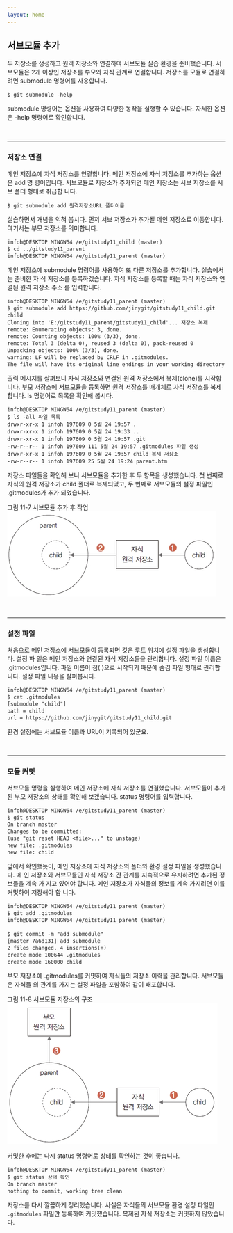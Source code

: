 ```yaml
---
layout: home
---
```

## 서브모듈 추가
두 저장소를 생성하고 원격 저장소와 연결하여 서브모듈 실습 환경을 준비했습니다. 서브모듈은
2개 이상인 저장소를 부모와 자식 관계로 연결합니다.
저장소를 모듈로 연결하려면 submodule 명령어를 사용합니다.  

```
$ git submodule -help
```

submodule 명령어는 옵션을 사용하여 다양한 동작을 실행할 수 있습니다. 자세한 옵션은 -help
명령어로 확인합니다.  

<br>
<hr>

### 저장소 연결
메인 저장소에 자식 저장소를 연결합니다. 메인 저장소에 자식 저장소를 추가하는 옵션은 add 명
령어입니다. 서브모듈로 저장소가 추가되면 메인 저장소는 서브 저장소를 서브 폴더 형태로 취급합
니다.  

```
$ git submodule add 원격저장소URL 폴더이름
```

실습하면서 개념을 익혀 봅시다. 먼저 서브 저장소가 추가될 메인 저장소로 이동합니다. 여기서는
부모 저장소를 의미합니다.  

```
infoh@DESKTOP MINGW64 /e/gitstudy11_child (master)
$ cd ../gitstudy11_parent 
infoh@DESKTOP MINGW64 /e/gitstudy11_parent (master)
```

메인 저장소에 submodule 명령어를 사용하여 또 다른 저장소를 추가합니다. 실습에서는 준비한 자
식 저장소를 등록하겠습니다. 자식 저장소를 등록할 때는 자식 저장소와 연결된 원격 저장소 주소
를 입력합니다.  

```
infoh@DESKTOP MINGW64 /e/gitstudy11_parent (master)
$ git submodule add https://github.com/jinygit/gitstudy11_child.git child
Cloning into 'E:/gitstudy11_parent/gitstudy11_child'... 저장소 복제
remote: Enumerating objects: 3, done.
remote: Counting objects: 100% (3/3), done.
remote: Total 3 (delta 0), reused 3 (delta 0), pack-reused 0
Unpacking objects: 100% (3/3), done.
warning: LF will be replaced by CRLF in .gitmodules.
The file will have its original line endings in your working directory
```

출력 메시지를 살펴보니 자식 저장소와 연결된 원격 저장소에서 복제(clone)를 시작합니다. 부모
저장소에 서브모듈을 등록하면 원격 저장소를 매개체로 자식 저장소를 복제합니다. ls 명령어로
목록을 확인해 봅시다.  

```
infoh@DESKTOP MINGW64 /e/gitstudy11_parent (master)
$ ls -all 파일 목록
drwxr-xr-x 1 infoh 197609 0 5월 24 19:57 .
drwxr-xr-x 1 infoh 197609 0 5월 24 19:33 ..
drwxr-xr-x 1 infoh 197609 0 5월 24 19:57 .git
-rw-r--r-- 1 infoh 197609 111 5월 24 19:57 .gitmodules 파일 생성
drwxr-xr-x 1 infoh 197609 0 5월 24 19:57 child 복제 저장소
-rw-r--r-- 1 infoh 197609 25 5월 24 19:24 parent.htm
```

저장소 파일들을 확인해 보니 서브모듈을 추가한 후 두 항목을 생성했습니다. 첫 번째로 자식의
원격 저장소가 child 폴더로 복제되었고, 두 번째로 서브모듈의 설정 파일인 .gitmodules가 추가
되었습니다.  

그림 11-7 서브모듈 추가 후 작업  
![](./img/11-7.jpg)

<br>
<hr>

### 설정 파일
처음으로 메인 저장소에 서브모듈이 등록되면 깃은 루트 위치에 설정 파일을 생성합니다. 설정 파
일은 메인 저장소와 연결된 자식 저장소들을 관리합니다. 설정 파일 이름은 .gitmodules입니다.
파일 이름이 점(.)으로 시작되기 때문에 숨김 파일 형태로 관리합니다.
설정 파일 내용을 살펴봅시다.  

```
infoh@DESKTOP MINGW64 /e/gitstudy11_parent (master)
$ cat .gitmodules 
[submodule "child"]
path = child 
url = https://github.com/jinygit/gitstudy11_child.git 
```

환경 설정에는 서브모듈 이름과 URL이 기록되어 있군요.

<br>
<hr>

### 모듈 커밋
서브모듈 명령을 실행하여 메인 저장소에 자식 저장소를 연결했습니다. 서브모듈이 추가된 부모
저장소의 상태를 확인해 보겠습니다. status 명령어를 입력합니다.  

```
infoh@DESKTOP MINGW64 /e/gitstudy11_parent (master)
$ git status 
On branch master
Changes to be committed:
(use "git reset HEAD <file>..." to unstage)
new file: .gitmodules
new file: child
```

앞에서 확인했듯이, 메인 저장소에 자식 저장소의 폴더와 환경 설정 파일을 생성했습니다. 메
인 저장소와 서브모듈인 자식 저장소 간 관계를 지속적으로 유지하려면 추가된 정보들을 계속 가
지고 있어야 합니다. 메인 저장소가 자식들의 정보를 계속 가지려면 이를 커밋하여 저장해야 합
니다.  

```
infoh@DESKTOP MINGW64 /e/gitstudy11_parent (master)
$ git add .gitmodules 
infoh@DESKTOP MINGW64 /e/gitstudy11_parent (master)

$ git commit -m "add submodule"
[master 7a6d131] add submodule
2 files changed, 4 insertions(+)
create mode 100644 .gitmodules
create mode 160000 child
```

부모 저장소에 .gitmodules를 커밋하여 자식들의 저장소 이력을 관리합니다. 서브모듈은 자식들
의 관계를 가지는 설정 파일을 포함하여 같이 배포합니다.  

그림 11-8 서브모듈 저장소의 구조  
![](./img/11-8.jpg)

커밋한 후에는 다시 status 명령어로 상태를 확인하는 것이 좋습니다.  

```
infoh@DESKTOP MINGW64 /e/gitstudy11_parent (master)
$ git status 상태 확인
On branch master
nothing to commit, working tree clean
```

저장소를 다시 깔끔하게 정리했습니다. 사실은 자식들의 서브모듈 환경 설정 파일인
`.gitmodules` 파일만 등록하여 커밋했습니다. 복제된 자식 저장소는 커밋하지 않았습니다.  

<br><br>
